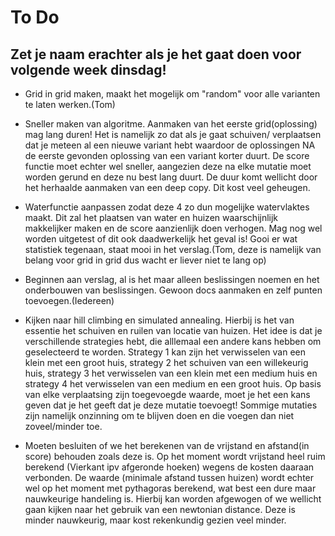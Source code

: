 # To Do
## Zet je naam erachter als je het gaat doen voor volgende week dinsdag!
- Grid in grid maken, maakt het mogelijk om "random" voor alle varianten te laten werken.(Tom)

- Sneller maken van algoritme. Aanmaken van het eerste grid(oplossing) mag lang duren! Het is namelijk zo dat als je gaat schuiven/ verplaatsen dat je meteen al een nieuwe variant hebt waardoor de oplossingen NA de eerste gevonden oplossing van een variant korter duurt. De score functie moet echter wel sneller, aangezien deze na elke mutatie moet worden gerund en deze nu best lang duurt. De duur komt wellicht door het herhaalde aanmaken van een deep copy. Dit kost veel geheugen.

- Waterfunctie aanpassen zodat deze 4 zo dun mogelijke watervlaktes maakt. Dit zal het plaatsen van water en huizen waarschijnlijk makkelijker maken en de score aanzienlijk doen verhogen. Mag nog wel worden uitgetest of dit ook daadwerkelijk het geval is! Gooi er wat statistiek tegenaan, staat mooi in het verslag.(Tom, deze is namelijk van belang voor grid in grid dus wacht er liever niet te lang op)

- Beginnen aan verslag, al is het maar alleen beslissingen noemen en het onderbouwen van beslissingen. Gewoon docs aanmaken en zelf punten toevoegen.(Iedereen)

- Kijken naar hill climbing en simulated annealing. Hierbij is het van essentie het schuiven en ruilen van locatie van huizen. Het idee is dat je verschillende strategies hebt, die alllemaal een andere kans hebben om geselecteerd te worden. Strategy 1 kan zijn het verwisselen van een klein met een groot huis, strategy 2 het schuiven van een willekeurig huis, strategy 3 het verwisselen van een klein met een medium huis en strategy 4 het verwisselen van een medium en een groot huis. Op basis van elke verplaatsing zijn toegevoegde waarde, moet je het een kans geven dat je het geeft dat je deze mutatie toevoegt! Sommige mutaties zijn namelijk onzinning om te blijven doen en die voegen dan niet zoveel/minder toe.

- Moeten besluiten of we het berekenen van de vrijstand en afstand(in score) behouden zoals deze is. Op het moment wordt vrijstand heel ruim berekend (Vierkant ipv afgeronde hoeken) wegens de kosten daaraan verbonden. De waarde (minimale afstand tussen huizen) wordt echter wel op het moment met pythagoras berekend, wat best een dure maar nauwkeurige handeling is. Hierbij kan worden afgewogen of we wellicht gaan kijken naar het gebruik van een newtonian distance. Deze is minder nauwkeurig, maar kost rekenkundig gezien veel minder.

